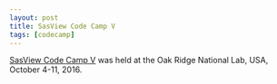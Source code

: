 ```yaml
---
layout: post
title: SasView Code Camp V
tags: [codecamp]
---
```


[SasView Code Camp V](http://trac.sasview.org/wiki/CodeCampV) was held at the Oak Ridge National Lab, USA, October 4-11, 2016.